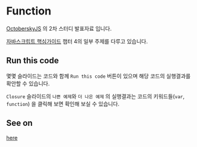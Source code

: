 # Function

[OctoberskyJS](https://www.facebook.com/octoberskyjs?fref=ts) 의 2차 스터디 발표자료 입니다.

[자바스크립트 핵심가이드]() 챕터 4의 일부 주제를 다루고 있습니다.

## Run this code

몇몇 슬라이드는 코드와 함께 `Run this code` 버튼이 있으며 해당 코드의 실행결과를 확안할 수 있습니다.

`Closure` 슬라이드의 `나쁜 예제`와 `더 나은 예제` 의 실행결과는 코드의 키워드들(`var`, `function`) 을 클릭해 보면 확인해 보실 수 있습니다.

## See on

[here](http://chitacan.github.io/function)
